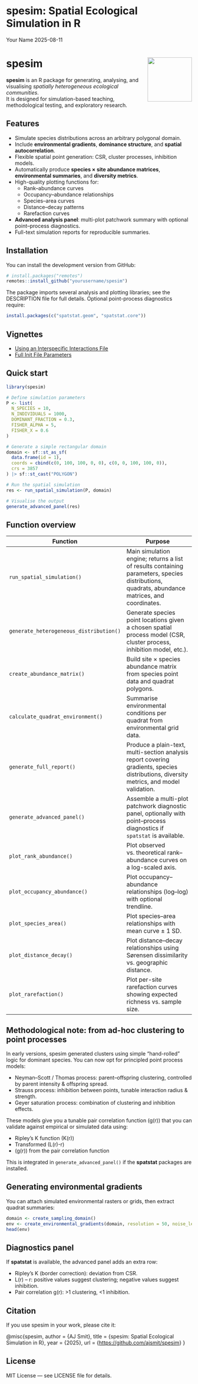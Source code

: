 spesim: Spatial Ecological Simulation in R
================
Your Name
2025-08-11

# spesim <img src="man/figures/logo.png" align="right" width="120" />

**spesim** is an R package for generating, analysing, and visualising
*spatially heterogeneous ecological communities*.  
It is designed for simulation-based teaching, methodological testing,
and exploratory research.

## Features

- Simulate species distributions across an arbitrary polygonal domain.
- Include **environmental gradients**, **dominance structure**, and
  **spatial autocorrelation**.
- Flexible spatial point generation: CSR, cluster processes, inhibition
  models.
- Automatically produce **species × site abundance matrices**,
  **environmental summaries**, and **diversity metrics**.
- High-quality plotting functions for:
  - Rank–abundance curves
  - Occupancy–abundance relationships
  - Species–area curves
  - Distance–decay patterns
  - Rarefaction curves
- **Advanced analysis panel**: multi-plot patchwork summary with
  optional point–process diagnostics.
- Full-text simulation reports for reproducible summaries.

## Installation

You can install the development version from GitHub:

``` r
# install.packages("remotes")
remotes::install_github("yourusername/spesim")
```

The package imports several analysis and plotting libraries; see the
DESCRIPTION file for full details. Optional point-process diagnostics
require:

``` r
install.packages(c("spatstat.geom", "spatstat.core"))
```

## Vignettes

- [Using an Interspecific Interactions
  File](https://ajsmit.github.io/spesim/articles/spesim-interactions.html)
- [Full Init File
  Parameters](https://ajsmit.github.io/spesim/articles/spesim-init-parameters.html)

## Quick start

``` r
library(spesim)

# Define simulation parameters
P <- list(
  N_SPECIES = 10,
  N_INDIVIDUALS = 1000,
  DOMINANT_FRACTION = 0.3,
  FISHER_ALPHA = 5,
  FISHER_X = 0.6
)

# Generate a simple rectangular domain
domain <- sf::st_as_sf(
  data.frame(id = 1),
  coords = cbind(c(0, 100, 100, 0, 0), c(0, 0, 100, 100, 0)),
  crs = 3857
) |> sf::st_cast("POLYGON")

# Run the spatial simulation
res <- run_spatial_simulation(P, domain)

# Visualise the output
generate_advanced_panel(res)
```

## Function overview

| Function | Purpose |
|----|----|
| `run_spatial_simulation()` | Main simulation engine; returns a list of results containing parameters, species distributions, quadrats, abundance matrices, and coordinates. |
| `generate_heterogeneous_distribution()` | Generate species point locations given a chosen spatial process model (CSR, cluster process, inhibition model, etc.). |
| `create_abundance_matrix()` | Build site × species abundance matrix from species point data and quadrat polygons. |
| `calculate_quadrat_environment()` | Summarise environmental conditions per quadrat from environmental grid data. |
| `generate_full_report()` | Produce a plain-text, multi-section analysis report covering gradients, species distributions, diversity metrics, and model validation. |
| `generate_advanced_panel()` | Assemble a multi-plot patchwork diagnostic panel, optionally with point–process diagnostics if `spatstat` is available. |
| `plot_rank_abundance()` | Plot observed vs. theoretical rank–abundance curves on a log-scaled axis. |
| `plot_occupancy_abundance()` | Plot occupancy–abundance relationships (log–log) with optional trendline. |
| `plot_species_area()` | Plot species–area relationships with mean curve ± 1 SD. |
| `plot_distance_decay()` | Plot distance–decay relationships using Sørensen dissimilarity vs. geographic distance. |
| `plot_rarefaction()` | Plot per-site rarefaction curves showing expected richness vs. sample size. |

## Methodological note: from ad-hoc clustering to point processes

In early versions, spesim generated clusters using simple “hand-rolled”
logic for dominant species. You can now opt for principled point process
models:

- Neyman–Scott / Thomas process: parent–offspring clustering, controlled
  by parent intensity & offspring spread.
- Strauss process: inhibition between points, tunable interaction radius
  & strength.
- Geyer saturation process: combination of clustering and inhibition
  effects.

These models give you a tunable pair correlation function (g(r)) that
you can validate against empirical or simulated data using:

- Ripley’s K function (K(r))
- Transformed (L(r)-r)
- (g(r)) from the pair correlation function

This is integrated in `generate_advanced_panel()` if the **spatstat**
packages are installed.

## Generating environmental gradients

You can attach simulated environmental rasters or grids, then extract
quadrat summaries:

``` r
domain <- create_sampling_domain()
env <- create_environmental_gradients(domain, resolution = 50, noise_level = 0.05)
head(env)
```

## Diagnostics panel

If **spatstat** is available, the advanced panel adds an extra row:

- Ripley’s K (border correction): deviation from CSR.
- L(r) – r: positive values suggest clustering; negative values suggest
  inhibition.
- Pair correlation g(r): \>1 clustering, \<1 inhibition.

## Citation

If you use spesim in your work, please cite it:

@misc{spesim, author = {AJ Smit}, title = {spesim: Spatial Ecological
Simulation in R}, year = {2025}, url =
{<https://github.com/ajsmit/spesim>} }

## License

MIT License — see LICENSE file for details.
